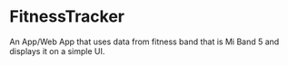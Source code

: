 # FitnessTracker
An App/Web App that uses data from fitness band that is Mi Band 5 and displays it on a simple UI.
